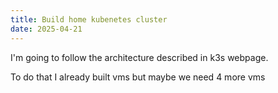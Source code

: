 ```yaml
---
title: Build home kubenetes cluster
date: 2025-04-21
---
```

I'm going to follow the architecture described in k3s webpage.

To do that I already built vms but maybe we need 4 more vms




